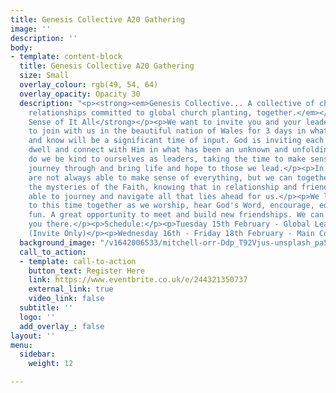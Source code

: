 ```yaml
---
title: Genesis Collective A20 Gathering
image: ''
description: ''
body:
- template: content-block
  title: Genesis Collective A20 Gathering
  size: Small
  overlay_colour: rgb(49, 54, 64)
  overlay_opacity: Opacity 30
  description: "<p><strong><em>Genesis Collective... A collective of churches and
    relationships committed to global church planting, together.</em></strong></p><p></p><p><strong>Making
    Sense of It All</strong></p><p>We want to invite you and your leadership team,
    to join with us in the beautiful nation of Wales for 3 days in what we believe
    and know will be a significant time of input. God is inviting each of us to pause,
    dwell and connect with Him in what has been an unknown and unfolding season.</p><p>How
    do we be kind to ourselves as leaders, taking the time to make sense of what we
    journey through and bring life and hope to those we lead.</p><p>In reality we
    are not always able to make sense of everything, but we can together hold on to
    the mysteries of the Faith, knowing that in relationship and friendship we are
    able to journey and navigate all that lies ahead for us.</p><p>We look forward
    to this time together as we worship, hear God's Word, encourage, edify and have
    fun. A great opportunity to meet and build new friendships. We can’t wait to see
    you there.</p><p>Schedule:</p><p>Tuesday 15th February - Global Leadership Day
    (Invite Only)</p><p>Wednesday 16th - Friday 18th February - Main Conference</p>"
  background_image: "/v1642006533/mitchell-orr-Ddp_T92Vjus-unsplash_pa55bc.jpg"
  call_to_action:
  - template: call-to-action
    button_text: Register Here
    link: https://www.eventbrite.co.uk/e/244321350737
    external_link: true
    video_link: false
  subtitle: ''
  logo: ''
  add_overlay_: false
layout: ''
menu:
  sidebar:
    weight: 12

---
```


